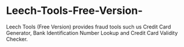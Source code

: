# Leech-Tools-Free-Version-
Leech Tools (Free Version) provides fraud tools such us Credit Card Generator, Bank Identification Number Lookup and Credit Card Validity Checker.
